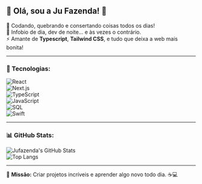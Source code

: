 ## 👋 Olá, sou a Ju Fazenda! 🚀

🌱 Codando, quebrando e consertando coisas todos os dias!  
💉 Infobio de dia, dev de noite... e às vezes o contrário.  
⚡ Amante de **Typescript**, **Tailwind CSS**, e tudo que deixa a web mais bonita!  

---

### 🔧 Tecnologias:

![React](https://img.shields.io/badge/-React-61DAFB?style=for-the-badge&logo=react&logoColor=black)  
![Next.js](https://img.shields.io/badge/-Next.js-000000?style=for-the-badge&logo=next.js&logoColor=white)  
![TypeScript](https://img.shields.io/badge/-TypeScript-3178C6?style=for-the-badge&logo=typescript&logoColor=white)  
![JavaScript](https://img.shields.io/badge/-JavaScript-F7DF1E?style=for-the-badge&logo=javascript&logoColor=black)  
![SQL](https://img.shields.io/badge/-SQL-4479A1?style=for-the-badge&logo=mysql&logoColor=white)  
![Swift](https://img.shields.io/badge/-Swift-FA7343?style=for-the-badge&logo=swift&logoColor=white)  

---

### 📊 GitHub Stats:

![Jufazenda's GitHub Stats](https://github-readme-stats.vercel.app/api?username=jufazenda&show_icons=true&theme=radical)  
![Top Langs](https://github-readme-stats.vercel.app/api/top-langs/?username=jufazenda&layout=compact&theme=radical)  

---

🎯 **Missão:** Criar projetos incríveis e aprender algo novo todo dia. ☕💻  
